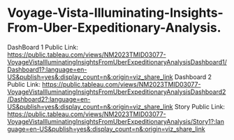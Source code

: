 # Voyage-Vista-Illuminating-Insights-From-Uber-Expeditionary-Analysis.


DashBoard 1 Public Link: https://public.tableau.com/views/NM2023TMID03077-VoyageVistaIlluminatingInsightsFromUberExpeditionaryAnalysisDashboard1/Dashboard1?:language=en-US&publish=yes&:display_count=n&:origin=viz_share_link
Dashboard 2 Public Link: https://public.tableau.com/views/NM2023TMID03077-VoyageVistaIlluminatingInsightsFromUberExpeditionaryAnalysisDashboard2/Dashboard2?:language=en-US&publish=yes&:display_count=n&:origin=viz_share_link
Story Public Link: https://public.tableau.com/views/NM2023TMID03077-VoyageVistaIlluminatingInsightsFromUberExpeditionaryAnalysis/Story1?:language=en-US&publish=yes&:display_count=n&:origin=viz_share_link
